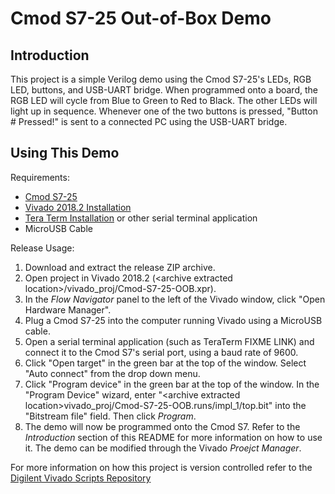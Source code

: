 Cmod S7-25 Out-of-Box Demo
==============

Introduction
--------------
This project is a simple Verilog demo using the Cmod S7-25's LEDs, RGB LED, buttons, and USB-UART bridge. When programmed onto a board, the RGB LED will cycle from Blue to Green to Red to Black. The other LEDs will light up in sequence. Whenever one of the two buttons is pressed, "Button # Pressed!" is sent to a connected PC using the USB-UART bridge.

Using This Demo
--------------
Requirements:
* [Cmod S7-25](https://store.digilentinc.com/cmod-s7-breadboardable-spartan-7-fpga-module/)
* [Vivado 2018.2 Installation](https://reference.digilentinc.com/vivado/installing-vivado/start)
* [Tera Term Installation](https://ttssh2.osdn.jp/index.html.en) or other serial terminal application
* MicroUSB Cable

Release Usage:

1. Download and extract the release ZIP archive.
2. Open project in Vivado 2018.2 (\<archive extracted location\>/vivado_proj/Cmod-S7-25-OOB.xpr).
3. In the *Flow Navigator* panel to the left of the Vivado window, click "Open Hardware Manager".
4. Plug a Cmod S7-25 into the computer running Vivado using a MicroUSB cable.
5. Open a serial terminal application (such as TeraTerm FIXME LINK) and connect it to the Cmod S7's serial port, using a baud rate of 9600.
6. Click "Open target" in the green bar at the top of the window. Select "Auto connect" from the drop down menu.
7. Click "Program device" in the green bar at the top of the window. In the "Program Device" wizard, enter "\<archive extracted location\>vivado_proj/Cmod-S7-25-OOB.runs/impl_1/top.bit" into the "Bitstream file" field. Then click *Program*.
8. The demo will now be programmed onto the Cmod S7. Refer to the *Introduction* section of this README for more information on how to use it. The demo can be modified through the Vivado *Proejct Manager*.

<!--- FIXME Tera Term ... --->

For more information on how this project is version controlled refer to the [Digilent Vivado Scripts Repository](https://github.com/artvvb/digilent-vivado-scripts)